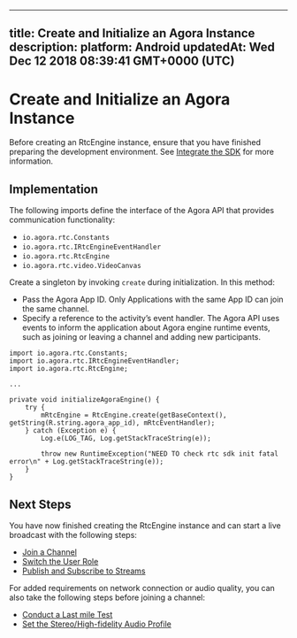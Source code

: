 
---
title: Create and Initialize an Agora Instance
description: 
platform: Android
updatedAt: Wed Dec 12 2018 08:39:41 GMT+0000 (UTC)
---
# Create and Initialize an Agora Instance
Before creating an RtcEngine instance, ensure that you have finished preparing the development environment. See [Integrate the SDK](../../en/Video/android_video.md) for more information.

## Implementation
The following imports define the interface of the Agora API that provides communication functionality:

-   `io.agora.rtc.Constants`
-   `io.agora.rtc.IRtcEngineEventHandler`
-   `io.agora.rtc.RtcEngine`
-   `io.agora.rtc.video.VideoCanvas`

Create a singleton by invoking `create` during initialization. In this method:

-  Pass the Agora App ID. Only Applications with the same App ID can join the same channel.
-  Specify a reference to the activity’s event handler. The Agora API uses events to inform the application about Agora engine runtime events, such as joining or leaving a channel and adding new participants.

```
import io.agora.rtc.Constants;
import io.agora.rtc.IRtcEngineEventHandler;
import io.agora.rtc.RtcEngine;

...

private void initializeAgoraEngine() {
    try {
        mRtcEngine = RtcEngine.create(getBaseContext(), getString(R.string.agora_app_id), mRtcEventHandler);
    } catch (Exception e) {
        Log.e(LOG_TAG, Log.getStackTraceString(e));

        throw new RuntimeException("NEED TO check rtc sdk init fatal error\n" + Log.getStackTraceString(e));
    }
}
```

## Next Steps
You have now finished creating the RtcEngine instance and can start a live broadcast with the following steps:
* [Join a Channel](../../en/Interactive%20Broadcast/join_live_android.md)
* [Switch the User Role](../../en/Interactive%20Broadcast/role_android.md)
* [Publish and Subscribe to Streams](../../en/Interactive%20Broadcast/publish_android.md)

For added requirements on network connection or audio quality, you can also take the following steps before joining a channel:
* [Conduct a Last mile Test](../../en/Interactive%20Broadcast/lastmile_android.md)
* [Set the Stereo/High-fidelity Audio Profile](../../en/Interactive%20Broadcast/audio_profile_android.md)
